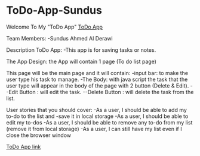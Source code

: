 # ToDo-App-Sundus
Welcome To My "ToDo App"
[ToDo App ](https://gsg-cf05.github.io/ToDo-App-Sundus/)

Team Members:
-Sundus Ahmed Al Derawi

Description ToDo App:
-This app is for saving tasks or notes.

The App Design:
the App will contain 1 page (To do list page)

This page will be the main page and it will contain:
-input bar: to make the user type his task to manage.
-The Body: with java script the task that the user type will appear in the body of the page with 2 button (Delete & Edit). --Edit Button : will edit the task.
--Delete Button : will delete the task from the list.

User stories that you should cover:
-As a user, I should be able to add my to-do to the list and -save it in local storage
-As a user, I should be able to edit my to-dos
-As a user, I should be able to remove any to-do from my list (remove it from local storage)
-As a user, I can still have my list even if I close the browser window

[ToDo App link ](https://gsg-cf05.github.io/ToDo-App-Sundus/)
